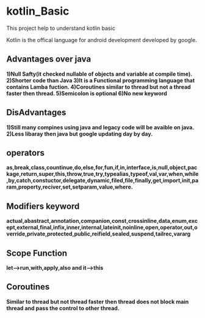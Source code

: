# kotlin_Basic
This project help to understand kotlin basic

Kotlin is the offical language for android development developed by google.

<B>Advantages over java<B>
------------------------
1)Null Safty(it checked nullable of objects and variable at compile time).
2)Shorter code than Java
3)It is a Functional programming language that contains Lamba fuction.
4)Coroutines similar to thread but not a thread faster then thread.
5)Semicolon is optional
6)No new keyword


<B>DisAdvantages<B>
----------------------
1)Still many compines using java and legacy code will be avaible on java.
2)Less libaray then java but google updating day by day.

<B>operators<B>
--------------
as,break,class,countinue,do,else,for,fun,if,in,interface,is,null,object,package,return,super,this,throw,true,try,typealias,typeof,val,var,when,while,by,catch,constuctor,delegate,dynamic,filed,file,finally,get,import,init,param,property,reciver,set,setparam,value,where.
  
<B>Modifiers keyword<B>
---------------------------
actual,abastract,annotation,companion,const,crossinline,data,enum,except,external,final,infix,inner,internal,lateinit,noinline,open,operator,out,override,private,protected,public,reifield,sealed,suspend,tailrec,vararg
  
<B>Scope Function<B>
----------------------
let-->run,with,apply,also 
and it-->this

<B>Coroutines<B>
--------------------
Similar to thread but not thread faster then thread does not block main thread and pass the control to other thread.

